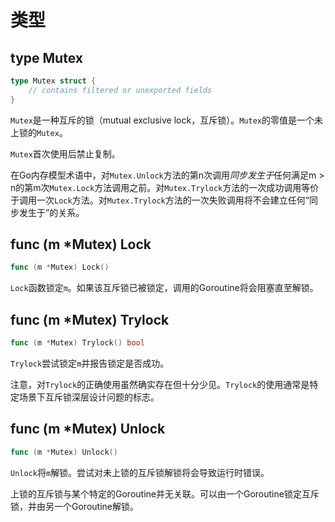 # 类型

## type Mutex

```go
type Mutex struct {
    // contains filtered or unexported fields
}
```

`Mutex`是一种互斥的锁（mutual exclusive lock，互斥锁）。`Mutex`的零值是一个未上锁的`Mutex`。

`Mutex`首次使用后禁止复制。

在Go内存模型术语中，对`Mutex.Unlock`方法的第n次调用*同步发生于*任何满足m > n的第m次`Mutex.Lock`方法调用之前。对`Mutex.Trylock`方法的一次成功调用等价于调用一次`Lock`方法。对`Mutex.Trylock`方法的一次失败调用将不会建立任何“同步发生于”的关系。

## func (m *Mutex) Lock

```go
func (m *Mutex) Lock()
```

`Lock`函数锁定`m`。如果该互斥锁已被锁定，调用的Goroutine将会阻塞直至解锁。

## func (m *Mutex) Trylock

```go
func (m *Mutex) Trylock() bool
```

`Trylock`尝试锁定`m`并报告锁定是否成功。

注意，对`Trylock`的正确使用虽然确实存在但十分少见。`Trylock`的使用通常是特定场景下互斥锁深层设计问题的标志。

## func (m *Mutex) Unlock

```go
func (m *Mutex) Unlock()
```

`Unlock`将`m`解锁。尝试对未上锁的互斥锁解锁将会导致运行时错误。

上锁的互斥锁与某个特定的Goroutine并无关联。可以由一个Goroutine锁定互斥锁，并由另一个Goroutine解锁。
